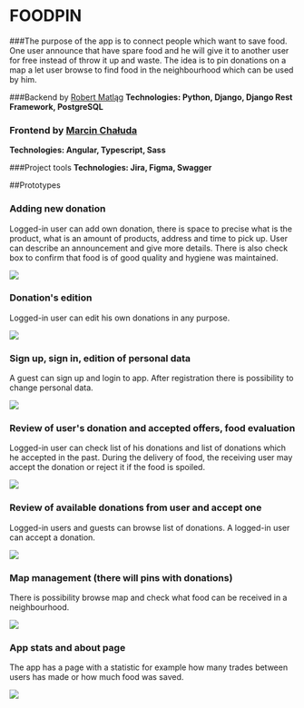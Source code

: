 # FOODPIN

###The purpose of the app is to connect people which want to save food. One user announce that have spare food and he will give it to another user for free instead of throw it up and waste. The idea is to pin donations on a map a let user browse to find food in the neighbourhood which can be used by him. 

###Backend by [Robert Matląg](http://github.com/RobertMatlag)
**Technologies: Python, Django, Django Rest Framework, PostgreSQL**

### Frontend by [Marcin Chałuda](http://github.com/marcinchaluda)
**Technologies: Angular, Typescript, Sass**

###Project tools
**Technologies: Jira, Figma, Swagger**

##Prototypes
### Adding new donation
Logged-in user can add own donation, there is space to precise what is the product, what is an amount of products, 
address and time to pick up. User can describe an announcement and give more details.
There is also check box to confirm that food is of good quality and hygiene was maintained.

![](Docs/gifs/f1.gif)
### Donation's edition
Logged-in user can edit his own donations in any purpose.

![](Docs/gifs/f2.gif)

### Sign up, sign in, edition of personal data
A guest can sign up and login to app. After registration there is possibility to change personal data.

![](Docs/gifs/f3.gif)

### Review of user's donation and accepted offers, food evaluation
Logged-in user can check list of his donations and list of donations which he accepted in the past.
During the delivery of food, the receiving user may accept the donation or reject it if the food is spoiled.

![](Docs/gifs/f4.gif)

### Review of available donations from user and accept one
Logged-in users and guests can browse list of donations. A logged-in user can accept a donation.

![](Docs/gifs/f5.gif)

### Map management (there will pins with donations)
There is possibility browse map and check what food can be received in a neighbourhood.

![](Docs/gifs/f6.gif)

### App stats and about page
The app has a page with a statistic for example how many trades between users has made or how much food was saved.

![](Docs/gifs/f7.gif)
